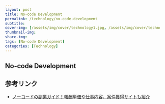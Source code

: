 ```yaml
---
layout: post
title: No-code Development
permalink: /technology/no-code-development
subtitle: 
cover-img: [/assets/img/cover/technology1.jpg, /assets/img/cover/technology2.jpg, /assets/img/cover/technology3.jpg]
thumbnail-img:
share-img:
tags: [No-code Development]
categories: [Technology]
---
```


## No-code Development

## 参考リンク
- [ノーコードの副業ガイド！報酬単価や仕事内容、案件獲得サイトも紹介](https://www.sejuku.net/blog/211482)
